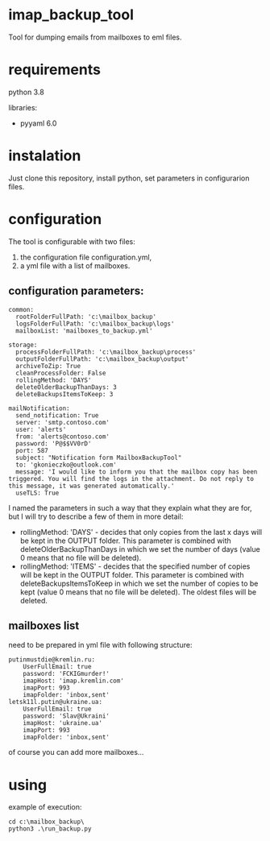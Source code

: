 # imap_backup_tool

Tool for dumping emails from mailboxes to eml files. 

# requirements
python 3.8

libraries:
- pyyaml 6.0

# instalation

Just clone this repository, install python, set parameters in configurarion files. 

# configuration

The tool is configurable with two files:
1. the configuration file configuration.yml,
2. a yml file with a list of mailboxes.

## configuration parameters:
```
common:
  rootFolderFullPath: 'c:\mailbox_backup'
  logsFolderFullPath: 'c:\mailbox_backup\logs'
  mailboxList: 'mailboxes_to_backup.yml'

storage:
  processFolderFullPath: 'c:\mailbox_backup\process'
  outputFolderFullPath: 'c:\mailbox_backup\output'
  archiveToZip: True
  cleanProcessFolder: False                            
  rollingMethod: 'DAYS'                                    
  deleteOlderBackupThanDays: 3                              
  deleteBackupsItemsToKeep: 3                               

mailNotification:
  send_notification: True
  server: 'smtp.contoso.com'
  user: 'alerts'
  from: 'alerts@contoso.com'
  password: 'P@$$VV0rD'
  port: 587
  subject: "Notification form MailboxBackupTool"
  to: 'gkonieczko@outlook.com'
  message: 'I would like to inform you that the mailbox copy has been triggered. You will find the logs in the attachment. Do not reply to this message, it was generated automatically.'
  useTLS: True
  ```
I named the parameters in such a way that they explain what they are for, but I will try to describe a few of them in more detail:

- rollingMethod: 'DAYS' - decides that only copies from the last x days will be kept in the OUTPUT folder. This parameter is combined with deleteOlderBackupThanDays in which we set the number of days (value 0 means that no file will be deleted).
- rollingMethod: 'ITEMS' - decides that the specified number of copies will be kept in the OUTPUT folder. This parameter is combined with deleteBackupsItemsToKeep in which we set the number of copies to be kept (value 0 means that no file will be deleted). The oldest files will be deleted.


## mailboxes list
need to be prepared in yml file with following structure:
```
putinmustdie@kremlin.ru:
    UserFullEmail: true
    password: 'FCKIGmurder!'
    imapHost: 'imap.kremlin.com'
    imapPort: 993
    imapFolder: 'inbox,sent'
letsk11l.putin@ukraine.ua:
    UserFullEmail: true
    password: 'Slav@Ukraini'
    imapHost: 'ukraine.ua'
    imapPort: 993
    imapFolder: 'inbox,sent'
```
of course you can add more mailboxes...

# using

example of execution:

    cd c:\mailbox_backup\
    python3 .\run_backup.py

